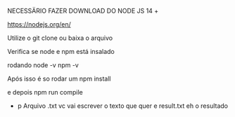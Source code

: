 NECESSÄRIO FAZER DOWNLOAD DO NODE JS 14 +


https://nodejs.org/en/

Utilize o git clone
ou baixa o arquivo

Verifica se node e npm está insalado

rodando node -v
 npm -v

 Após isso é so rodar um npm install

 e depois npm run compile


 - p Arquivo .txt vc vai escrever o texto que quer
 e result.txt eh o resultado
 
